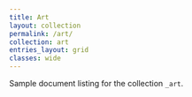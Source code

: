 ```yaml
---
title: Art
layout: collection
permalink: /art/
collection: art
entries_layout: grid
classes: wide
---
```


Sample document listing for the collection `_art`.
